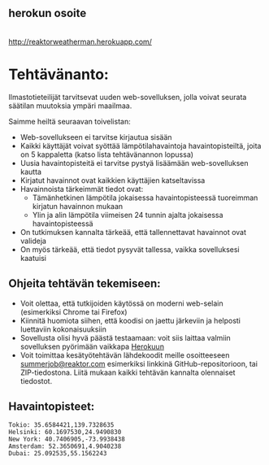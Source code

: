 

## herokun osoite
<br/> http://reaktorweatherman.herokuapp.com/
# Tehtävänanto:

Ilmastotieteilijät tarvitsevat uuden web-sovelluksen, jolla voivat seurata säätilan muutoksia ympäri maailmaa.

Saimme heiltä seuraavan toivelistan:

- Web-sovellukseen ei tarvitse kirjautua sisään
- Kaikki käyttäjät voivat syöttää lämpötilahavaintoja havaintopisteiltä, joita on 5 kappaletta (katso lista tehtävänannon lopussa)
- Uusia havaintopisteitä ei tarvitse pystyä lisäämään web-sovelluksen kautta
- Kirjatut havainnot ovat kaikkien käyttäjien katseltavissa
- Havainnoista tärkeimmät tiedot ovat:
  - Tämänhetkinen lämpötila jokaisessa havaintopisteessä tuoreimman kirjatun havainnon mukaan
  - Ylin ja alin lämpötila viimeisen 24 tunnin ajalta jokaisessa havaintopisteessä
- On tutkimuksen kannalta tärkeää, että tallennettavat havainnot ovat valideja
- On myös tärkeää, että tiedot pysyvät tallessa, vaikka sovelluksesi kaatuisi

## Ohjeita tehtävän tekemiseen:

- Voit olettaa, että tutkijoiden käytössä on moderni web-selain (esimerkiksi Chrome tai Firefox)
- Kiinnitä huomiota siihen, että koodisi on jaettu järkeviin ja helposti luettaviin kokonaisuuksiin
- Sovellusta olisi hyvä päästä testaamaan: voit siis laittaa valmiin sovelluksen pyörimään vaikkapa [Herokuun](https://www.heroku.com/)
- Voit toimittaa kesätyötehtävän lähdekoodit meille osoitteeseen summerjob@reaktor.com esimerkiksi linkkinä GitHub-repositorioon, tai ZIP-tiedostona. Liitä mukaan kaikki tehtävän kannalta olennaiset tiedostot.

## Havaintopisteet:

```
Tokio: 35.6584421,139.7328635
Helsinki: 60.1697530,24.9490830
New York: 40.7406905,-73.9938438
Amsterdam: 52.3650691,4.9040238
Dubai: 25.092535,55.1562243
```
